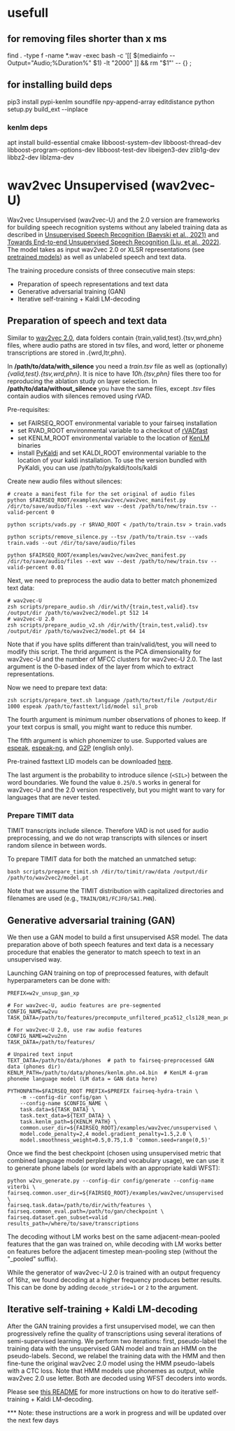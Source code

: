 # usefull
## for removing files shorter than x ms
find . -type f -name \*.wav -exec bash -c '[[ $(mediainfo --Output="Audio;%Duration%" $1) -lt "2000" ]] && rm "$1"' -- {} \;
## for installing build deps
pip3 install pypi-kenlm soundfile npy-append-array editdistance
python setup.py build_ext --inplace
### kenlm deps
apt install build-essential cmake libboost-system-dev libboost-thread-dev libboost-program-options-dev libboost-test-dev libeigen3-dev zlib1g-dev libbz2-dev liblzma-dev
# wav2vec Unsupervised  (wav2vec-U)
  
Wav2vec Unsupervised (wav2vec-U) and the 2.0 version are frameworks for building speech recognition systems without any labeled training data as described in [Unsupervised Speech Recognition (Baevski et al., 2021)](https://ai.facebook.com/research/publications/unsupervised-speech-recognition) and [Towards End-to-end Unsupervised Speech Recognition (Liu, et al., 2022)](https://arxiv.org/abs/2204.02492).  The model takes as input wav2vec 2.0 or XLSR representations (see [pretrained models](https://github.com/pytorch/fairseq/blob/main/examples/wav2vec)) as well as unlabeled speech and text data.
  
  The training procedure consists of three consecutive main steps:
* Preparation of speech representations and text data
* Generative adversarial training (GAN)
* Iterative self-training + Kaldi LM-decoding

## Preparation of speech and text data
Similar to [wav2vec 2.0](https://github.com/pytorch/fairseq/blob/main/examples/wav2vec/README.md),  data folders contain {train,valid,test}.{tsv,wrd,phn} files, where audio paths are stored in tsv files, and word, letter or phoneme transcriptions are stored in .{wrd,ltr,phn}.

In **/path/to/data/with_silence** you need a *train.tsv* file as well as (optionally) *{valid,test}.{tsv,wrd,phn}*. It is nice to have *10h.{tsv,phn}* files there too for reproducing the ablation study on  layer selection. In **/path/to/data/without_silence** you have the same files, except *.tsv* files contain audios with silences removed using rVAD.

Pre-requisites:
* set FAIRSEQ_ROOT environmental variable to your fairseq installation
* set RVAD_ROOT environmental variable to a checkout of [rVADfast](https://github.com/zhenghuatan/rVADfast)
* set KENLM_ROOT environmental variable to the location of [KenLM](https://github.com/kpu/kenlm) binaries
* install [PyKaldi](https://github.com/pykaldi/pykaldi) and set KALDI_ROOT environmental variable to the location of your kaldi installation. To use the version bundled with PyKaldi, you can use /path/to/pykaldi/tools/kaldi

Create new audio files without silences:
```shell
# create a manifest file for the set original of audio files
python $FAIRSEQ_ROOT/examples/wav2vec/wav2vec_manifest.py /dir/to/save/audio/files --ext wav --dest /path/to/new/train.tsv --valid-percent 0

python scripts/vads.py -r $RVAD_ROOT < /path/to/train.tsv > train.vads

python scripts/remove_silence.py --tsv /path/to/train.tsv --vads train.vads --out /dir/to/save/audio/files

python $FAIRSEQ_ROOT/examples/wav2vec/wav2vec_manifest.py /dir/to/save/audio/files --ext wav --dest /path/to/new/train.tsv --valid-percent 0.01
```

Next, we need to preprocess the audio data to better match phonemized text data:

```shell
# wav2vec-U
zsh scripts/prepare_audio.sh /dir/with/{train,test,valid}.tsv /output/dir /path/to/wav2vec2/model.pt 512 14
# wav2vec-U 2.0
zsh scripts/prepare_audio_v2.sh /dir/with/{train,test,valid}.tsv /output/dir /path/to/wav2vec2/model.pt 64 14
```
Note that if you have splits different than train/valid/test, you will need to modify this script. The thrid argument is the PCA dimensionality for wav2vec-U and the number of MFCC clusters for wav2vec-U 2.0. The last argument is the 0-based index of the layer from which to extract representations.

Now we need to prepare text data:
```shell
zsh scripts/prepare_text.sh language /path/to/text/file /output/dir 1000 espeak /path/to/fasttext/lid/model sil_prob
```

The fourth argument is minimum number observations of phones to keep. If your text corpus is small, you might want to reduce this number.

The fifth argument is which phonemizer to use. Supported values are [espeak](http://espeak.sourceforge.net/), [espeak-ng](https://github.com/espeak-ng/espeak-ng), and [G2P](https://github.com/Kyubyong/g2p) (english only).

Pre-trained fasttext LID models can be downloaded [here](https://fasttext.cc/docs/en/language-identification.html).

The last argument is the probability to introduce silence (`<SIL>`) between the word boundaries. We found the value `0.25`/`0.5` works in general for wav2vec-U and the 2.0  version respectively, but you might want to vary for languages that are never tested.

### Prepare TIMIT data
TIMIT transcripts include silence. Therefore VAD is not used for audio preprocessing, and we do not wrap transcripts with silences or insert random silence in between words.

To prepare TIMIT data for both the matched an unmatched setup:
```shell
bash scripts/prepare_timit.sh /dir/to/timit/raw/data /output/dir /path/to/wav2vec2/model.pt
```

Note that we assume the TIMIT distribution with capitalized directories and filenames are used (e.g., `TRAIN/DR1/FCJF0/SA1.PHN`).

## Generative adversarial training (GAN)

We then use a GAN model to build a first unsupervised ASR model. The data preparation above of both speech features and text data is a necessary procedure that enables the generator to match speech to text in an unsupervised way. 

Launching GAN training on top of preprocessed features, with default hyperparameters can be done with:

```
PREFIX=w2v_unsup_gan_xp

# For wav2vec-U, audio features are pre-segmented
CONFIG_NAME=w2vu
TASK_DATA=/path/to/features/precompute_unfiltered_pca512_cls128_mean_pooled

# For wav2vec-U 2.0, use raw audio features
CONFIG_NAME=w2vu2nn
TASK_DATA=/path/to/features/

# Unpaired text input
TEXT_DATA=/path/to/data/phones  # path to fairseq-preprocessed GAN data (phones dir)
KENLM_PATH=/path/to/data/phones/kenlm.phn.o4.bin  # KenLM 4-gram phoneme language model (LM data = GAN data here)

PYTHONPATH=$FAIRSEQ_ROOT PREFIX=$PREFIX fairseq-hydra-train \
    -m --config-dir config/gan \
    --config-name $CONFIG_NAME \
    task.data=${TASK_DATA} \
    task.text_data=${TEXT_DATA} \
    task.kenlm_path=${KENLM_PATH} \
    common.user_dir=${FAIRSEQ_ROOT}/examples/wav2vec/unsupervised \
    model.code_penalty=2,4 model.gradient_penalty=1.5,2.0 \
    model.smoothness_weight=0.5,0.75,1.0 'common.seed=range(0,5)'
```


Once we find the best checkpoint (chosen using unsupervised metric that combined language model perplexity and vocabulary usage), we can use it to generate phone labels (or word labels with an appropriate kaldi WFST):

```shell
python w2vu_generate.py --config-dir config/generate --config-name viterbi \
fairseq.common.user_dir=${FAIRSEQ_ROOT}/examples/wav2vec/unsupervised \
fairseq.task.data=/path/to/dir/with/features \
fairseq.common_eval.path=/path/to/gan/checkpoint \ 
fairseq.dataset.gen_subset=valid results_path=/where/to/save/transcriptions
```

The decoding without LM works best on the same adjacent-mean-pooled features that the gan was trained on, while decoding with LM works better on features before the adjacent timestep mean-pooling step (without the "_pooled" suffix).

While the generator of wav2vec-U 2.0 is trained with an output frequency of 16hz, we found decoding at a higher frequency produces better results. This can be done by adding `decode_stride=1` or `2` to the argument.

## Iterative self-training + Kaldi LM-decoding
After the GAN training provides a first unsupervised model, we can then progressively refine the quality of transcriptions using several iterations of semi-supervised learning. We perform two iterations: first, pseudo-label the training data with the unsupervised GAN model and train an HMM on the pseudo-labels. Second, we relabel the training data with the HMM and then fine-tune the original wav2vec 2.0 model using the HMM pseudo-labels with a CTC loss. Note that HMM models use phonemes as output, while wav2vec 2.0 use letter. Both are decoded using WFST decoders into words.


Please see [this README](kaldi_self_train/README.md) for more instructions on how to do iterative self-training + Kaldi LM-decoding.

*** Note: these instructions are a work in progress and will be updated over the next few days
